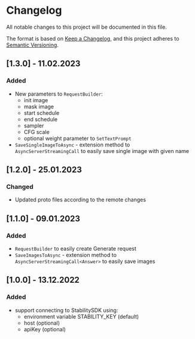 # Changelog
All notable changes to this project will be documented in this file.

The format is based on [Keep a Changelog](https://keepachangelog.com/en/1.0.0/),
and this project adheres to [Semantic Versioning](https://semver.org/spec/v2.0.0.html).


## [1.3.0] - 11.02.2023

### Added
- New parameters to `RequestBuilder`:
  - init image
  - mask image
  - start schedule
  - end schedule
  - sampler
  - CFG scale
  - optional weight parameter to `SetTextPrompt`
- `SaveSingleImageToAsync` - extension method to `AsyncServerStreamingCall` to easily save single image with given name

## [1.2.0] - 25.01.2023

### Changed
- Updated proto files according to the remote changes

## [1.1.0] - 09.01.2023

### Added
- `RequestBuilder` to easily create Generate request
- `SaveImagesToAsync` - extension method to `AsyncServerStreamingCall<Answer>` to easily save images  

## [1.0.0] - 13.12.2022

### Added
- support connecting to StabilitySDK using:
  - environment variable STABILITY_KEY (default)
  - host (optional)
  - apiKey (optional)
